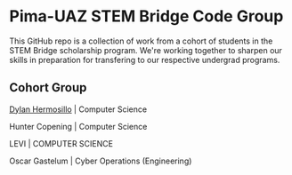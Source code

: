 # Pima-UAZ STEM Bridge Code Group

This GitHub repo is a collection of work from a cohort of students in the STEM Bridge scholarship program. We're working together to sharpen our skills in preparation for transfering to our respective undergrad programs.

## Cohort Group

[Dylan Hermosillo]( https://www.dylanhermosillo.com) | Computer Science

Hunter Copening | Computer Science

LEVI | COMPUTER SCIENCE

Oscar Gastelum | Cyber Operations (Engineering)
